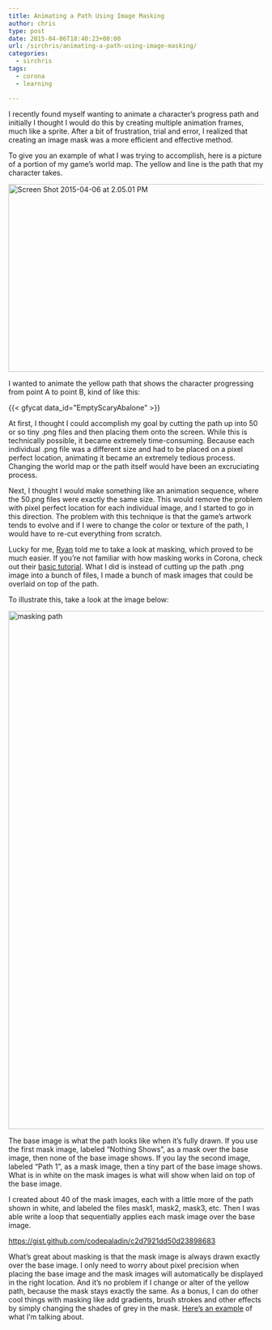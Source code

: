 ```yaml
---
title: Animating a Path Using Image Masking
author: chris
type: post
date: 2015-04-06T18:40:23+00:00
url: /sirchris/animating-a-path-using-image-masking/
categories:
  - sirchris
tags:
  - corona
  - learning

---
```

I recently found myself wanting to animate a character&#8217;s progress path and initially I thought I would do this by creating multiple animation frames, much like a sprite. After a bit of frustration, trial and error, I realized that creating an image mask was a more efficient and effective method.

To give you an example of what I was trying to accomplish, here is a picture of a portion of my game&#8217;s world map. The yellow and line is the path that my character takes.
<!--more-->

<div class="inlineimg">
  <img src="http://localhost:8888/wp-content/uploads/2015/04/Screen-Shot-2015-04-06-at-2.05.01-PM-3-1024x608.png" alt="Screen Shot 2015-04-06 at 2.05.01 PM" width="625" height="371" class="alignnone size-large wp-image-2022" />
</div>

I wanted to animate the yellow path that shows the character progressing from point A to point B, kind of like this:

<div class="inlineimg">
  {{< gfycat data_id="EmptyScaryAbalone" >}}
</div>

At first, I thought I could accomplish my goal by cutting the path up into 50 or so tiny .png files and then placing them onto the screen. While this is technically possible, it became extremely time-consuming. Because each individual .png file was a different size and had to be placed on a pixel perfect location, animating it became an extremely tedious process. Changing the world map or the path itself would have been an excruciating process.

Next, I thought I would make something like an animation sequence, where the 50.png files were exactly the same size. This would remove the problem with pixel perfect location for each individual image, and I started to go in this direction. The problem with this technique is that the game&#8217;s artwork tends to evolve and if I were to change the color or texture of the path, I would have to re-cut everything from scratch.

Lucky for me, [Ryan][1] told me to take a look at masking, which proved to be much easier. If you&#8217;re not familiar with how masking works in Corona, check out their [basic tutorial][2]. What I did is instead of cutting up the path .png image into a bunch of files, I made a bunch of mask images that could be overlaid on top of the path.

To illustrate this, take a look at the image below:

<div class="inlineimg">
  <img src="http://localhost:8888/wp-content/uploads/2015/04/masking-path1-2-554x1024.png" alt="masking path" width="554" height="1024" class="alignnone size-large wp-image-2027" />
</div>

The base image is what the path looks like when it&#8217;s fully drawn. If you use the first mask image, labeled &#8220;Nothing Shows&#8221;, as a mask over the base image, then none of the base image shows. If you lay the second image, labeled &#8220;Path 1&#8221;, as a mask image, then a tiny part of the base image shows. What is in white on the mask images is what will show when laid on top of the base image.

I created about 40 of the mask images, each with a little more of the path shown in white, and labeled the files mask1, mask2, mask3, etc. Then I was able write a loop that sequentially applies each mask image over the base image.

https://gist.github.com/codepaladin/c2d7921dd50d23898683

What&#8217;s great about masking is that the mask image is always drawn exactly over the base image. I only need to worry about pixel precision when placing the base image and the mask images will automatically be displayed in the right location. And it&#8217;s no problem if I change or alter of the yellow path, because the mask stays exactly the same. As a bonus, I can do other cool things with masking like add gradients, brush strokes and other effects by simply changing the shades of grey in the mask. [Here&#8217;s an example][3] of what I&#8217;m talking about.

 [1]: http://battleofbrothers.com/sirryan
 [2]: http://docs.coronalabs.com/guide/media/imageMask/index.html
 [3]: http://www.gamasutra.com/blogs/OwenCanavan/20150106/233616/Creating_the_Scribble_Effect_in_Guild_of_Dungeoneering.php?utm_campaign=iOS_GameDev_Weekly_17&utm_medium=email&utm_source=iOS%2BGameDev%2BWeekly